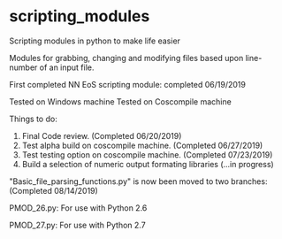 # scripting_modules

Scripting modules in python to make life easier


Modules for grabbing, changing and modifying files based upon line-number of an input file.


First completed NN EoS scripting module: completed 06/19/2019

Tested on Windows machine
Tested on Coscompile machine

Things to do:

1) Final Code review. (Completed 06/20/2019)
2) Test alpha build on coscompile machine. (Completed 06/27/2019)
3) Test testing option on coscompile machine. (Completed 07/23/2019)
4) Build a selection of numeric output formating libraries (...in progress)


"Basic_file_parsing_functions.py" is now been moved to two branches: (Completed 08/14/2019)

PMOD_26.py: For use with Python 2.6

PMOD_27.py: For use with Python 2.7


